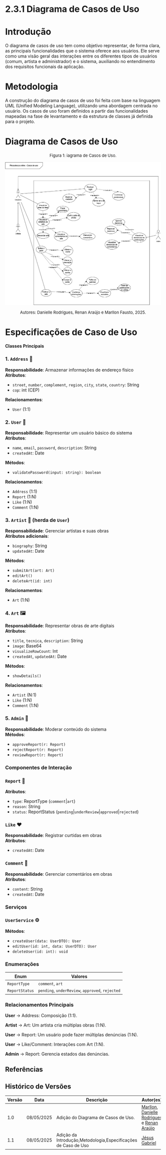# 2.3.1 Diagrama de Casos de Uso

# Introdução
O diagrama de casos de uso tem como objetivo representar, de forma clara, as principais funcionalidades que o sistema oferece aos usuários. Ele serve como uma visão geral das interações entre os diferentes tipos de usuários (comum, artista e administrador) e o sistema, auxiliando no entendimento dos requisitos funcionais da aplicação.
# Metodologia
A construção do diagrama de casos de uso foi feita com base na linguagem UML (Unified Modeling Language), utilizando uma abordagem centrada no usuário. Os casos de uso foram definidos a partir das funcionalidades mapeadas na fase de levantamento e da estrutura de classes já definida para o projeto.
# Diagrama de Casos de Uso

<font size="2"><p style="text-align: center">Figura 1: iagrama de Casos de Uso.</p></font>
![DiagramaV1](assets/images/DiagCasosDeUso.png)
<font size="2"><p style="text-align: center">Autores: Danielle Rodrigues, Renan Araújo e Marllon Fausto, 2025.</p></font>

# Especificações de Caso de Uso


#### Classes Principais

### 1. `Address` 📍
**Responsabilidade**: Armazenar informações de endereço físico  
**Atributos**:
- `street`, `number`, `complement`, `region`, `city`, `state`, `country`: String
- `cop`: int (CEP)

**Relacionamentos**:
- `User` (1:1)



### 2. `User` 👤
**Responsabilidade**: Representar um usuário básico do sistema  
**Atributos**:
- `name`, `email`, `password`, `description`: String
- `createdAt`: Date

**Métodos**:
- `validatePassword(input: string): boolean`

**Relacionamentos**:
- `Address` (1:1)
- `Report` (1:N)
- `Like` (1:N)
- `Comment` (1:N)


### 3. `Artist` 🎨 (herda de `User`)
**Responsabilidade**: Gerenciar artistas e suas obras  
**Atributos adicionais**:
- `biography`: String
- `updatedAt`: Date

**Métodos**:
- `submitArt(art: Art)`
- `editArt()`
- `deleteArt(id: int)`

**Relacionamentos**:
- `Art` (1:N)


### 4. `Art` 🖼️
**Responsabilidade**: Representar obras de arte digitais  
**Atributos**:
- `title`, `tecnica`, `description`: String
- `image`: Base64
- `visualizeRowCount`: Int
- `createdAt`, `updatedAt`: Date

**Métodos**:
- `showDetails()`

**Relacionamentos**:
- `Artist` (N:1)
- `Like` (1:N)
- `Comment` (1:N)



### 5. `Admin` 🔧
**Responsabilidade**: Moderar conteúdo do sistema  
**Métodos**:
- `approveReport(r: Report)`
- `rejectReport(r: Report)`
- `reviewReport(r: Report)`



### Componentes de Interação

### `Report` 🚨
**Atributos**:
- `type`: ReportType (`comment`|`art`)
- `reason`: String
- `status`: ReportStatus (`pending`|`underReview`|`approved`|`rejected`)

### `Like` ❤️
**Responsabilidade**: Registrar curtidas em obras  
**Atributos**:
- `createdAt`: Date

### `Comment` 💬
**Responsabilidade**: Gerenciar comentários em obras  
**Atributos**:
- `content`: String
- `createdAt`: Date



### Serviços

### `UserService` ⚙️
**Métodos**:
- `createUser(data: UserDTO): User`
- `editUser(id: int, data: UserDTO): User`
- `deleteUser(id: int): void`



### Enumerações

| Enum | Valores |
|------|---------|
| `ReportType` | `comment`, `art` |
| `ReportStatus` | `pending`, `underReview`, `approved`, `rejected` |

### Relacionamentos Principais
**User** → Address: Composição (1:1).

**Artist** → Art: Um artista cria múltiplas obras (1:N).

**User** → Report: Um usuário pode fazer múltiplas denúncias (1:N).

**User** → Like/Comment: Interações com Art (1:N).

**Admin** → Report: Gerencia estados das denúncias.

## Referências

## Histórico de Versões

| Versão | Data       | Descrição                                                                                     | Autor(es)                                                                                                                                              | Revisor(es)                                   |
| ------ | ---------- | --------------------------------------------------------------------------------------------- | ------------------------------------------------------------------------------------------------------------------------------------------------------ | --------------------------------------------- |
| 1.0    | 08/05/2025 | Adição do Diagrama de Casos de Uso.               | [Marllon](https://github.com/m4rllon), [Danielle Rodrigues](https://github.com/Danizelle) e [Renan Araújo](https://github.com/renantfm4) |  PREENCHER |
| 1.1    | 08/05/2025 | Adição da Introdução,Metodologia,Especificações de Caso de Uso| [Jésus Gabriel](https://github.com/xGabrielCv)                                | ### Preencher ### |
